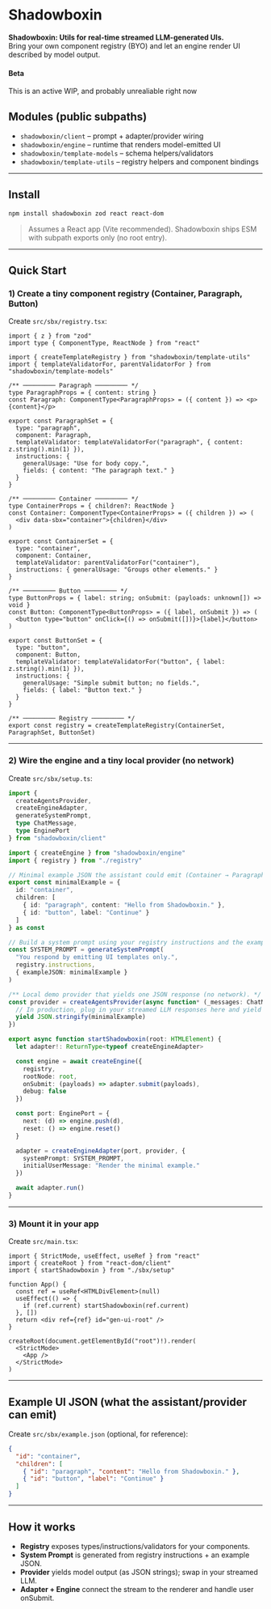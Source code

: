 # Shadowboxin



**Shadowboxin: Utils for real-time streamed LLM-generated UIs.**  
Bring your own component registry (BYO) and let an engine render UI described by model output.

#### Beta 
This is an active WIP, and probably unrealiable right now

## Modules (public subpaths)

- `shadowboxin/client` – prompt + adapter/provider wiring
- `shadowboxin/engine` – runtime that renders model-emitted UI
- `shadowboxin/template-models` – schema helpers/validators
- `shadowboxin/template-utils` – registry helpers and component bindings

---

## Install

~~~sh
npm install shadowboxin zod react react-dom
~~~

> Assumes a React app (Vite recommended). Shadowboxin ships ESM with subpath exports only (no root entry).

---

## Quick Start

### 1) Create a tiny component registry (Container, Paragraph, Button)

Create `src/sbx/registry.tsx`:

~~~tsx
import { z } from "zod"
import type { ComponentType, ReactNode } from "react"

import { createTemplateRegistry } from "shadowboxin/template-utils"
import { templateValidatorFor, parentValidatorFor } from "shadowboxin/template-models"

/** ───────── Paragraph ───────── */
type ParagraphProps = { content: string }
const Paragraph: ComponentType<ParagraphProps> = ({ content }) => <p>{content}</p>

export const ParagraphSet = {
  type: "paragraph",
  component: Paragraph,
  templateValidator: templateValidatorFor("paragraph", { content: z.string().min(1) }),
  instructions: {
    generalUsage: "Use for body copy.",
    fields: { content: "The paragraph text." }
  }
}

/** ───────── Container ───────── */
type ContainerProps = { children?: ReactNode }
const Container: ComponentType<ContainerProps> = ({ children }) => (
  <div data-sbx="container">{children}</div>
)

export const ContainerSet = {
  type: "container",
  component: Container,
  templateValidator: parentValidatorFor("container"),
  instructions: { generalUsage: "Groups other elements." }
}

/** ───────── Button ───────── */
type ButtonProps = { label: string; onSubmit: (payloads: unknown[]) => void }
const Button: ComponentType<ButtonProps> = ({ label, onSubmit }) => (
  <button type="button" onClick={() => onSubmit([])}>{label}</button>
)

export const ButtonSet = {
  type: "button",
  component: Button,
  templateValidator: templateValidatorFor("button", { label: z.string().min(1) }),
  instructions: {
    generalUsage: "Simple submit button; no fields.",
    fields: { label: "Button text." }
  }
}

/** ───────── Registry ───────── */
export const registry = createTemplateRegistry(ContainerSet, ParagraphSet, ButtonSet)
~~~

---

### 2) Wire the engine and a tiny local provider (no network)

Create `src/sbx/setup.ts`:

~~~ts
import {
  createAgentsProvider,
  createEngineAdapter,
  generateSystemPrompt,
  type ChatMessage,
  type EnginePort
} from "shadowboxin/client"

import { createEngine } from "shadowboxin/engine"
import { registry } from "./registry"

// Minimal example JSON the assistant could emit (Container → Paragraph + Button)
export const minimalExample = {
  id: "container",
  children: [
    { id: "paragraph", content: "Hello from Shadowboxin." },
    { id: "button", label: "Continue" }
  ]
} as const

// Build a system prompt using your registry instructions and the example JSON
const SYSTEM_PROMPT = generateSystemPrompt(
  "You respond by emitting UI templates only.",
  registry.instructions,
  { exampleJSON: minimalExample }
)

/** Local demo provider that yields one JSON response (no network). */
const provider = createAgentsProvider(async function* (_messages: ChatMessage[]) {
  // In production, plug in your streamed LLM responses here and yield deltas.
  yield JSON.stringify(minimalExample)
})

export async function startShadowboxin(root: HTMLElement) {
  let adapter!: ReturnType<typeof createEngineAdapter>

  const engine = await createEngine({
    registry,
    rootNode: root,
    onSubmit: (payloads) => adapter.submit(payloads),
    debug: false
  })

  const port: EnginePort = {
    next: (d) => engine.push(d),
    reset: () => engine.reset()
  }

  adapter = createEngineAdapter(port, provider, {
    systemPrompt: SYSTEM_PROMPT,
    initialUserMessage: "Render the minimal example."
  })

  await adapter.run()
}
~~~

---

### 3) Mount it in your app

Create `src/main.tsx`:

~~~tsx
import { StrictMode, useEffect, useRef } from "react"
import { createRoot } from "react-dom/client"
import { startShadowboxin } from "./sbx/setup"

function App() {
  const ref = useRef<HTMLDivElement>(null)
  useEffect(() => {
    if (ref.current) startShadowboxin(ref.current)
  }, [])
  return <div ref={ref} id="gen-ui-root" />
}

createRoot(document.getElementById("root")!).render(
  <StrictMode>
    <App />
  </StrictMode>
)
~~~

---

## Example UI JSON (what the assistant/provider can emit)

Create `src/sbx/example.json` (optional, for reference):

~~~json
{
  "id": "container",
  "children": [
    { "id": "paragraph", "content": "Hello from Shadowboxin." },
    { "id": "button", "label": "Continue" }
  ]
}
~~~

---

## How it works

- **Registry** exposes types/instructions/validators for your components.  
- **System Prompt** is generated from registry instructions + an example JSON.  
- **Provider** yields model output (as JSON strings); swap in your streamed LLM.  
- **Adapter + Engine** connect the stream to the renderer and handle user onSubmit.

